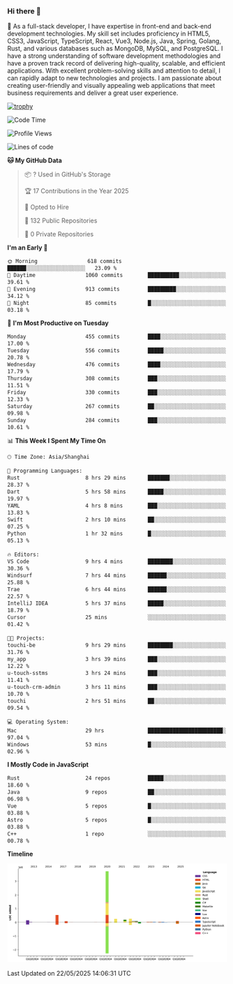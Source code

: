### Hi there 👋

🌱 As a full-stack developer, I have expertise in front-end and back-end development technologies. My skill set includes proficiency in HTML5, CSS3, JavaScript, TypeScript, React, Vue3, Node.js, Java, Spring, Golang, Rust, and various databases such as MongoDB, MySQL, and PostgreSQL. I have a strong understanding of software development methodologies and have a proven track record of delivering high-quality, scalable, and efficient applications. With excellent problem-solving skills and attention to detail, I can rapidly adapt to new technologies and projects. I am passionate about creating user-friendly and visually appealing web applications that meet business requirements and deliver a great user experience.

[![trophy](https://github-profile-trophy.vercel.app/?username=elton&rank=SECRET,SSS,SS,S,AAA,AA,A&theme=onedark&no-frame=true&margin-w=10)](https://github.com/ryo-ma/github-profile-trophy)

<!--START_SECTION:waka-->
![Code Time](http://img.shields.io/badge/Code%20Time-1%2C658%20hrs%2048%20mins-blue)

![Profile Views](http://img.shields.io/badge/Profile%20Views-1-blue)

![Lines of code](https://img.shields.io/badge/From%20Hello%20World%20I%27ve%20Written-5.7%20million%20lines%20of%20code-blue)

**🐱 My GitHub Data** 

> 📦 ? Used in GitHub's Storage 
 > 
> 🏆 17 Contributions in the Year 2025
 > 
> 💼 Opted to Hire
 > 
> 📜 132 Public Repositories 
 > 
> 🔑 0 Private Repositories 
 > 
**I'm an Early 🐤** 

```text
🌞 Morning                618 commits         ██████░░░░░░░░░░░░░░░░░░░   23.09 % 
🌆 Daytime                1060 commits        ██████████░░░░░░░░░░░░░░░   39.61 % 
🌃 Evening                913 commits         █████████░░░░░░░░░░░░░░░░   34.12 % 
🌙 Night                  85 commits          █░░░░░░░░░░░░░░░░░░░░░░░░   03.18 % 
```
📅 **I'm Most Productive on Tuesday** 

```text
Monday                   455 commits         ████░░░░░░░░░░░░░░░░░░░░░   17.00 % 
Tuesday                  556 commits         █████░░░░░░░░░░░░░░░░░░░░   20.78 % 
Wednesday                476 commits         ████░░░░░░░░░░░░░░░░░░░░░   17.79 % 
Thursday                 308 commits         ███░░░░░░░░░░░░░░░░░░░░░░   11.51 % 
Friday                   330 commits         ███░░░░░░░░░░░░░░░░░░░░░░   12.33 % 
Saturday                 267 commits         ██░░░░░░░░░░░░░░░░░░░░░░░   09.98 % 
Sunday                   284 commits         ███░░░░░░░░░░░░░░░░░░░░░░   10.61 % 
```


📊 **This Week I Spent My Time On** 

```text
🕑︎ Time Zone: Asia/Shanghai

💬 Programming Languages: 
Rust                     8 hrs 29 mins       ███████░░░░░░░░░░░░░░░░░░   28.37 % 
Dart                     5 hrs 58 mins       █████░░░░░░░░░░░░░░░░░░░░   19.97 % 
YAML                     4 hrs 8 mins        ███░░░░░░░░░░░░░░░░░░░░░░   13.83 % 
Swift                    2 hrs 10 mins       ██░░░░░░░░░░░░░░░░░░░░░░░   07.25 % 
Python                   1 hr 32 mins        █░░░░░░░░░░░░░░░░░░░░░░░░   05.13 % 

🔥 Editors: 
VS Code                  9 hrs 4 mins        ████████░░░░░░░░░░░░░░░░░   30.36 % 
Windsurf                 7 hrs 44 mins       ██████░░░░░░░░░░░░░░░░░░░   25.88 % 
Trae                     6 hrs 44 mins       ██████░░░░░░░░░░░░░░░░░░░   22.57 % 
IntelliJ IDEA            5 hrs 37 mins       █████░░░░░░░░░░░░░░░░░░░░   18.79 % 
Cursor                   25 mins             ░░░░░░░░░░░░░░░░░░░░░░░░░   01.42 % 

🐱‍💻 Projects: 
touchi-be                9 hrs 29 mins       ████████░░░░░░░░░░░░░░░░░   31.76 % 
my_app                   3 hrs 39 mins       ███░░░░░░░░░░░░░░░░░░░░░░   12.22 % 
u-touch-sstms            3 hrs 24 mins       ███░░░░░░░░░░░░░░░░░░░░░░   11.41 % 
u-touch-crm-admin        3 hrs 11 mins       ███░░░░░░░░░░░░░░░░░░░░░░   10.70 % 
touchi                   2 hrs 51 mins       ██░░░░░░░░░░░░░░░░░░░░░░░   09.54 % 

💻 Operating System: 
Mac                      29 hrs              ████████████████████████░   97.04 % 
Windows                  53 mins             █░░░░░░░░░░░░░░░░░░░░░░░░   02.96 % 
```

**I Mostly Code in JavaScript** 

```text
Rust                     24 repos            █████░░░░░░░░░░░░░░░░░░░░   18.60 % 
Java                     9 repos             ██░░░░░░░░░░░░░░░░░░░░░░░   06.98 % 
Vue                      5 repos             █░░░░░░░░░░░░░░░░░░░░░░░░   03.88 % 
Astro                    5 repos             █░░░░░░░░░░░░░░░░░░░░░░░░   03.88 % 
C++                      1 repo              ░░░░░░░░░░░░░░░░░░░░░░░░░   00.78 % 
```



**Timeline**

![Lines of Code chart](https://raw.githubusercontent.com/elton/elton/main/assets/bar_graph.png)


 Last Updated on 22/05/2025 14:06:31 UTC
<!--END_SECTION:waka-->

<!--
**elton/elton** is a ✨ _special_ ✨ repository because its `README.md` (this file) appears on your GitHub profile.

Here are some ideas to get you started:

- 🔭 I’m currently working on ...
- 🌱 I’m currently learning ...
- 👯 I’m looking to collaborate on ...
- 🤔 I’m looking for help with ...
- 💬 Ask me about ...
- 📫 How to reach me: ...
- 😄 Pronouns: ...
- ⚡ Fun fact: ...
-->
